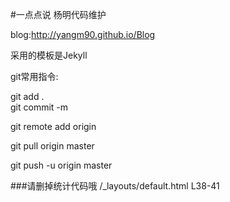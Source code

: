 #一点点说
杨明代码维护

blog:http://yangm90.github.io/Blog </BR>

采用的模板是Jekyll  </BR>

git常用指令:</BR>

git add .  </BR>
git commit -m </BR>

git remote add origin <server>  </BR>

git pull origin master   </BR>

git push -u origin master </BR>

###请删掉统计代码哦 /_layouts/default.html L38-41
